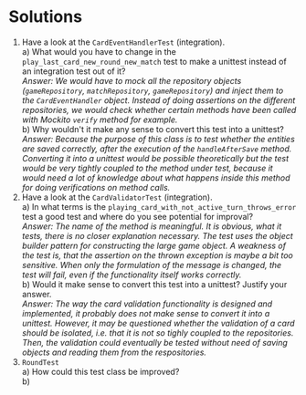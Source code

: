 <!--NO_HARDWRAPS-->

# Solutions

1. Have a look at the `CardEventHandlerTest` (integration).  
   a) What would you have to change in the `play_last_card_new_round_new_match` test to make a unittest instead of an integration test out of it?  
   *Answer: We would have to mock all the repository objects (`gameRepository`, `matchRepository`, `gameRepository`) and inject them to the `CardEventHandler`
   object. Instead of doing assertions on the different repositories, we would check whether certain methods have been called with Mockito `verify`
   method for example.*  
   b) Why wouldn't it make any sense to convert this test into a unittest?  
   *Answer: Because the purpose of this class is to test whether the entities are saved correctly, after the execution of the `handleAfterSave`
   method. Converting it into a unittest would be possible theoretically but the test would be very tightly coupled to the method under test, because
   it would need a lot of knowledge about what happens inside this method for doing verifications on method calls.*
2. Have a look at the `CardValidatorTest` (integration).  
   a) In what terms is the `playing_card_with_not_active_turn_throws_error` test a good test and where do you see potential for improval?  
   *Answer: The name of the method is meaningful. It is obvious, what it tests, there is no closer explanation necessary. The test uses
   the object builder pattern for constructing the large game object. A weakness of the test is, that the assertion on the thrown exception is
   maybe a bit too sensitive. When only the formulation of the message is changed, the test will fail, even if the functionality itself works
   correctly.*  
   b) Would it make sense to convert this test into a unittest? Justify your answer.  
   *Answer: The way the card validation functionality is designed and implemented, it probably does not make sense to convert it into a unittest.
   However, it may be questioned whether the validation of a card should be isolated, i.e. that it is not so tighly coupled to the repositories.
   Then, the validation could eventually be tested without need of saving objects and reading them from the respositories.*
3. `RoundTest`  
   a) How could this test class be improved?  
   b)